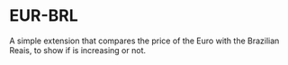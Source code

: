# EUR-BRL

A simple extension that compares the price of the Euro with the Brazilian Reais, to show if is increasing or not.
